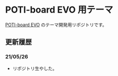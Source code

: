 # POTI-board EVO 用テーマ

[POTI-board EVO](https://github.com/satopian/poti-kaini) のテーマ開発用リポジトリです。

## 更新履歴

### 21/05/26

- リポジトリ生やした。
